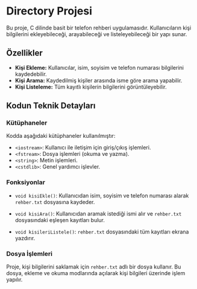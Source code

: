 # Directory Projesi

Bu proje, C dilinde basit bir telefon rehberi uygulamasıdır. Kullanıcıların kişi bilgilerini ekleyebileceği, arayabileceği ve listeleyebileceği bir yapı sunar.

## Özellikler

- **Kişi Ekleme:** Kullanıcılar, isim, soyisim ve telefon numarası bilgilerini kaydedebilir.
- **Kişi Arama:** Kaydedilmiş kişiler arasında isme göre arama yapabilir.
- **Kişi Listeleme:** Tüm kayıtlı kişilerin bilgilerini görüntüleyebilir.

## Kodun Teknik Detayları

### Kütüphaneler

Kodda aşağıdaki kütüphaneler kullanılmıştır:
- `<iostream>`: Kullanıcı ile iletişim için giriş/çıkış işlemleri.
- `<fstream>`: Dosya işlemleri (okuma ve yazma).
- `<string>`: Metin işlemleri.
- `<cstdlib>`: Genel yardımcı işlevler.

### Fonksiyonlar

- `void kisiEkle()`: 
  Kullanıcıdan isim, soyisim ve telefon numarası alarak `rehber.txt` dosyasına kaydeder.
  
- `void kisiAra()`: 
  Kullanıcıdan aramak istediği ismi alır ve `rehber.txt` dosyasındaki eşleşen kayıtları bulur.
  
- `void kisileriListele()`: 
  `rehber.txt` dosyasındaki tüm kayıtları ekrana yazdırır.

### Dosya İşlemleri

Proje, kişi bilgilerini saklamak için `rehber.txt` adlı bir dosya kullanır. Bu dosya, ekleme ve okuma modlarında açılarak kişi bilgileri üzerinde işlem yapılır.
